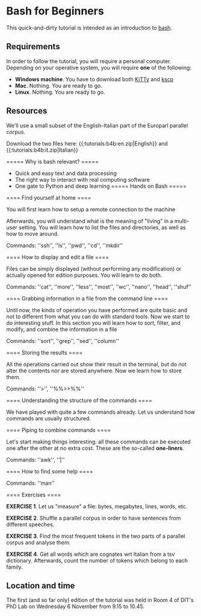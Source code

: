 # Bash for Beginners

This quick-and-dirty tutorial is intended as an introduction to [bash](https://www.gnu.org/software/bash/). 

## Requirements 

In order to follow the tutorial, you will require a personal computer. Depending on your operative system, you will require **one** of the following: 

  * **Windows machine**. You have to download both [KiTTy](http://www.9bis.net/kitty/#!index.md) and [kscp](http://www.9bis.net/kitty/files/kscp.exe)
  * **Mac**. Nothing. You are ready to go.
  * **Linux**. Nothing. You are ready to go.

## Resources

We'll use a small subset of the English-Italian part of the Europarl parallel corpus.

Download the two files here: {{:tutorials:b4b:en.zip|English}} and {{:tutorials:b4b:it.zip|Italian}}

===== Why is bash relevant? =====

  * Quick and easy text and data processing
  * The right way to interact with real computing software
  * One gate to Python and deep learning
===== Hands on Bash =====






==== Find yourself at home ====

You will first learn how to setup a remote connection to the machine

Afterwards, you will understand what is the meaning of "living" in a multi-user setting. You will learn how to list the files and directories, as well as how to move around.

Commands: ''ssh'', ''ls'', ''pwd'', ''cd'', ''mkdir'' 

==== How to display and edit a file ====

Files can be simply displayed (without performing any modification) or actually opened for edition purposes. You will learn to do both. 

Commands: ''cat'', ''more'', ''less'', ''most'', ''wc'', ''nano'', ''head'', ''shuf''


==== Grabbing information in a file from the command line ====
 
Until now, the kinds of operation you have performed are quite basic and not to different from what you can do with standard tools. Now we start to do interesting stuff. In this section you will learn how to sort, filter, and modify, and combine the information in a file

Commands: ''sort'', ''grep'', ''sed'', ''column''

==== Storing the results ====
 
All the operations carried out show their result in the terminal, but do not alter the contents nor are stored anywhere. Now we learn how to store them.

Commands: ''>'', ''%%>>%%''

==== Understanding the structure of the commands ====

We have played with quite a few commands already. Let us understand how commands are usually structured. 

==== Piping to combine commands  ====

Let's start making things interesting: all these commands can be executed one after the other at no extra cost. These are the so-called **one-liners**.

Commands: ''awk'', ''|''


==== How to find some help ====

Commands: ''man''

==== Exercises ====

**EXERCISE 1**. Let us "measure" a file: bytes, megabytes, lines, words, etc.

**EXERCISE 2**. Shuffle a parallel corpus in order to have sentences from different speeches. 

**EXERCISE 3**. Find the most frequent tokens in the two parts of a parallel corpus and analyse them.

**EXERCISE 4**. Get all words which are cognates wrt Italian from a tsv dictionary. Afterwards, count the number of tokens which belong to each family. 

## Location and time 

The first (and so far only) edition of the tutorial was held in Room 4 of DIT's PhD Lab on Wednesday 6 November from 9.15 to 10.45. 
